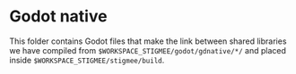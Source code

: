 # Godot native

This folder contains Godot files that make the link between shared libraries we have compiled
from `$WORKSPACE_STIGMEE/godot/gdnative/*/` and placed inside `$WORKSPACE_STIGMEE/stigmee/build`.

